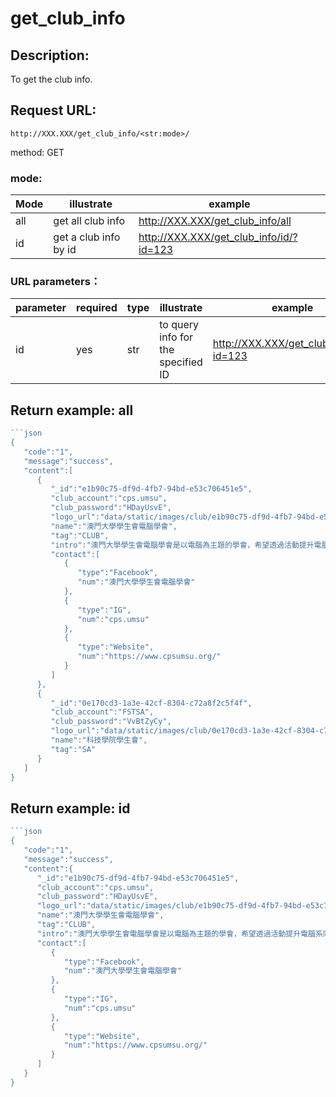 
# get_club_info
## Description:
 To get the club info.

## Request URL:
`http://XXX.XXX/get_club_info/<str:mode>/`

method: GET

### mode:
| Mode | illustrate            |example|
|------|-----------------------|-------|
| all  | get all club info     |http://XXX.XXX/get_club_info/all|
| id   | get a club info by id |http://XXX.XXX/get_club_info/id/?id=123|

### URL parameters：
|parameter|required|type|illustrate|example|
|---------|--------|----|----------|-------|
|id       |yes     |str |to query info for the specified ID|http://XXX.XXX/get_club_info/id/?id=123|

## Return example: all
```go
```json
{
   "code":"1",
   "message":"success",
   "content":[
      {
         "_id":"e1b90c75-df9d-4fb7-94bd-e53c706451e5",
         "club_account":"cps.umsu",
         "club_password":"HDayUsvE",
         "logo_url":"data/static/images/club/e1b90c75-df9d-4fb7-94bd-e53c706451e5/logo.jpg",
         "name":"澳門大學學生會電腦學會",
         "tag":"CLUB",
         "intro":"澳門大學學生會電腦學會是以電腦為主題的學會，希望透過活動提升電腦系同學的歸屬感及團體精神。我們亦歡迎所有不同學系的同學，目的是透過舉辦工作坊、踏上IT第一步等等教授同學不同的電腦知識及認識電腦行業的前景。電競也是我們的主打之一，現時電競遊戲是一個十分熱門的話題，我們透過舉辦大大小小的比賽及交流活動等等，如最近所舉辦的澳大電競日從而推廣電競文化，讓不論是有接觸過電競與否的朋友也可以透過活動來認識電競及享受遊戲的樂趣。",
         "contact":[
            {
               "type":"Facebook",
               "num":"澳門大學學生會電腦學會"
            },
            {
               "type":"IG",
               "num":"cps.umsu"
            },
            {
               "type":"Website",
               "num":"https://www.cpsumsu.org/"
            }
         ]
      },
      {
         "_id":"0e170cd3-1a3e-42cf-8304-c72a8f2c5f4f",
         "club_account":"FSTSA",
         "club_password":"VvBtZyCy",
         "logo_url":"data/static/images/club/0e170cd3-1a3e-42cf-8304-c72a8f2c5f4f/logo.jpg",
         "name":"科技學院學生會",
         "tag":"SA"
      }
   ]
}
```
## Return example: id
```go
```json
{
   "code":"1",
   "message":"success",
   "content":{
      "_id":"e1b90c75-df9d-4fb7-94bd-e53c706451e5",
      "club_account":"cps.umsu",
      "club_password":"HDayUsvE",
      "logo_url":"data/static/images/club/e1b90c75-df9d-4fb7-94bd-e53c706451e5/logo.jpg",
      "name":"澳門大學學生會電腦學會",
      "tag":"CLUB",
      "intro":"澳門大學學生會電腦學會是以電腦為主題的學會，希望透過活動提升電腦系同學的歸屬感及團體精神。我們亦歡迎所有不同學系的同學，目的是透過舉辦工作坊、踏上IT第一步等等教授同學不同的電腦知識及認識電腦行業的前景。電競也是我們的主打之一，現時電競遊戲是一個十分熱門的話題，我們透過舉辦大大小小的比賽及交流活動等等，如最近所舉辦的澳大電競日從而推廣電競文化，讓不論是有接觸過電競與否的朋友也可以透過活動來認識電競及享受遊戲的樂趣。",
      "contact":[
         {
            "type":"Facebook",
            "num":"澳門大學學生會電腦學會"
         },
         {
            "type":"IG",
            "num":"cps.umsu"
         },
         {
            "type":"Website",
            "num":"https://www.cpsumsu.org/"
         }
      ]
   }
}
```
